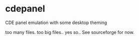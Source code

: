 # cdepanel
CDE panel emulation with some desktop theming

too many files. too big files.. yes so.. See sourceforge for now.
